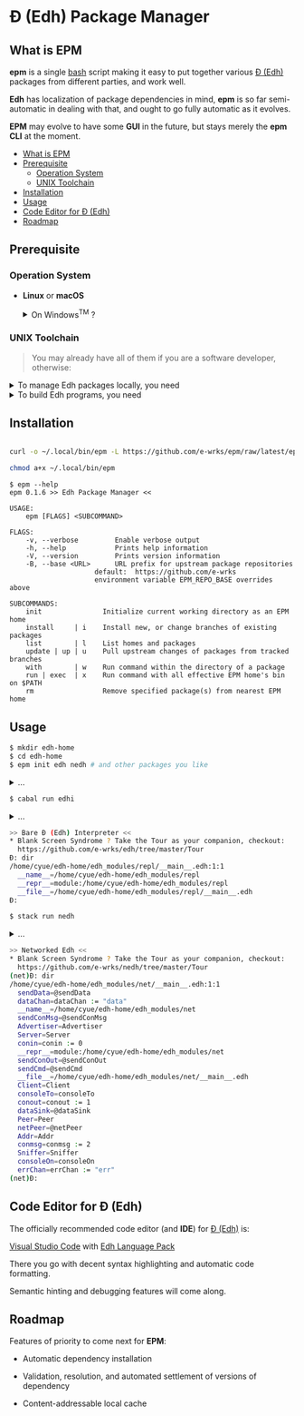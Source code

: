 # Đ (Edh) Package Manager

## What is EPM

**epm** is a single [bash](https://www.gnu.org/software/bash/) script making
it easy to put together various [Đ (Edh)](https://github.com/e-wrks/edh)
packages from different parties, and work well.

**Edh** has localization of package dependencies in mind, **epm** is so far
semi-automatic in dealing with that, and ought to go fully automatic as it
evolves.

**EPM** may evolve to have some <b title="Graphical User Interface">GUI</b>
in the future, but stays merely the **epm**
<b title="Command Line Interface">CLI</b> at the moment.

- [What is EPM](#what-is-epm)
- [Prerequisite](#prerequisite)
  - [Operation System](#operation-system)
  - [UNIX Toolchain](#unix-toolchain)
- [Installation](#installation)
- [Usage](#usage)
- [Code Editor for Đ (Edh)](#code-editor-for-đ-edh)
- [Roadmap](#roadmap)

## Prerequisite

### Operation System

- **Linux** or **macOS**

  <details><summary>
  On Windows<sup>TM</sup> ? 
  </summary>

  Maybe try your luck with:

  - [WSL](https://en.wikipedia.org/wiki/Windows_Subsystem_for_Linux)

  But don't expect things would go smoothly if it works at all.

  </details>

### UNIX Toolchain

> You may already have all of them if you are a software developer, otherwise:

<details><summary>
To manage Edh packages locally, you need
</summary>

- [bash](https://www.gnu.org/software/bash/) - You already have it

  It comes with a decent **Linux** or **macOS** box.

- [git](https://git-scm.com/) - You get it

  From your **Linux** distribution's package manager, e.g.

  ```bash
  sudo apt install git
  ```

  Or for your **macOS**, run following command and follow its prompts

  > Note:
  > It installs a full fledged compiler toolchain, maybe bloating to
  > you, yet better to have.

  ```bash
  xcode-select --install
  ```

</details>

<details><summary>
To build Edh programs, you need
</summary>

- [GHC](https://haskell.org/ghc)
- [Cabal-install](https://www.haskell.org/cabal)

  You install'em all by any single **one**, or **all** of the following:

- [ghcup](https://www.haskell.org/ghcup)
- [Stack](https://haskellstack.org)
- [Nix](https://nixos.org/download.html)

  > Confused? You are not alone, just continue the
  > [struggling](https://www.reddit.com/r/haskell/comments/a69ww2/struggling_to_get_started_with_developing_with)
  > and keep questioning that many (yet none perfect) competing options with
  > the [Haskell community](https://www.haskell.org/community)

</details>

## Installation

```bash

curl -o ~/.local/bin/epm -L https://github.com/e-wrks/epm/raw/latest/epm

chmod a+x ~/.local/bin/epm

```

```console
$ epm --help
epm 0.1.6 >> Edh Package Manager <<

USAGE:
    epm [FLAGS] <SUBCOMMAND>

FLAGS:
    -v, --verbose         Enable verbose output
    -h, --help            Prints help information
    -V, --version         Prints version information
    -B, --base <URL>      URL prefix for upstream package repositories
                     default:  https://github.com/e-wrks
                     environment variable EPM_REPO_BASE overrides above

SUBCOMMANDS:
    init               Initialize current working directory as an EPM home
    install     | i    Install new, or change branches of existing packages
    list        | l    List homes and packages
    update | up | u    Pull upstream changes of packages from tracked branches
    with        | w    Run command within the directory of a package
    run | exec  | x    Run command with all effective EPM home's bin on $PATH
    rm                 Remove specified package(s) from nearest EPM home
```

## Usage

```bash
$ mkdir edh-home
$ cd edh-home
$ epm init edh nedh # and other packages you like
```

<details><summary>...</summary>

```bash
Installing edh to edh-universe/e-wrks/edh ...
Cloning into 'edh-universe/e-wrks/edh'...
remote: Counting objects: 3664, done.
remote: Compressing objects: 100% (677/677), done.
remote: Total 3664 (delta 2233), reused 3609 (delta 2211)
Receiving objects: 100% (3664/3664), 726.31 KiB | 11.17 MiB/s, done.
Resolving deltas: 100% (2233/2233), done.
Installed edh .
Installing nedh to edh-universe/e-wrks/nedh ...
Cloning into 'edh-universe/e-wrks/nedh'...
remote: Counting objects: 902, done.
remote: Compressing objects: 100% (244/244), done.
remote: Total 902 (delta 412), reused 842 (delta 384)
Receiving objects: 100% (902/902), 120.68 KiB | 3.35 MiB/s, done.
Resolving deltas: 100% (412/412), done.
Installed nedh .
```

</details>

```bash
$ cabal run edhi
```

<details><summary>...</summary>

```bash
Resolving dependencies...
Build profile: -w ghc-8.8.3 -O1
In order, the following will be built (use -v for more details):
 - lossless-decimal-0.1.1.0 (lib) (first run)
 - edh-0.3.0.0 (lib:edh-internal) (first run)
 - edh-0.3.0.0 (lib) (first run)
 - edh-0.3.0.0 (exe:edhi) (first run)
Configuring library for lossless-decimal-0.1.1.0..
Preprocessing library for lossless-decimal-0.1.1.0..
Building library for lossless-decimal-0.1.1.0..
[1 of 1] Compiling Data.Lossless.Decimal ( src/Data/Lossless/Decimal.hs, /home/cyue/edh-home/dist-newstyle/build/x86_64-osx/ghc-8.8.3/lossless-decimal-0.1.1.0/build/Data/Lossless/Decimal.o )
Configuring library 'edh-internal' for edh-0.3.0.0..
Preprocessing library 'edh-internal' for edh-0.3.0.0..
Building library 'edh-internal' for edh-0.3.0.0..
[ 1 of 19] Compiling Language.Edh.Control ( src/Language/Edh/Control.hs, /home/cyue/edh-home/dist-newstyle/build/x86_64-osx/ghc-8.8.3/edh-0.3.0.0/l/edh-internal/build/edh-internal/Language/Edh/Control.o )
[ 2 of 19] Compiling Language.Edh.Details.PkgMan ( src/Language/Edh/Details/PkgMan.hs, /home/cyue/edh-home/dist-newstyle/build/x86_64-osx/ghc-8.8.3/edh-0.3.0.0/l/edh-internal/build/edh-internal/Language/Edh/Details/PkgMan.o )
  ...
[18 of 19] Compiling Language.Edh.Runtime ( src/Language/Edh/Runtime.hs, /home/cyue/edh-home/dist-newstyle/build/x86_64-osx/ghc-8.8.3/edh-0.3.0.0/l/edh-internal/build/edh-internal/Language/Edh/Runtime.o )
[19 of 19] Compiling Language.Edh.Batteries ( src/Language/Edh/Batteries.hs, /home/cyue/edh-home/dist-newstyle/build/x86_64-osx/ghc-8.8.3/edh-0.3.0.0/l/edh-internal/build/edh-internal/Language/Edh/Batteries.o )
Configuring library for edh-0.3.0.0..
Preprocessing library for edh-0.3.0.0..
Building library for edh-0.3.0.0..
[1 of 1] Compiling Language.Edh.EHI ( pub/Language/Edh/EHI.hs, /home/cyue/edh-home/dist-newstyle/build/x86_64-osx/ghc-8.8.3/edh-0.3.0.0/build/Language/Edh/EHI.o )
Configuring executable 'edhi' for edh-0.3.0.0..
Preprocessing executable 'edhi' for edh-0.3.0.0..
Building executable 'edhi' for edh-0.3.0.0..
[1 of 2] Compiling Repl             ( repl/Repl.hs, /home/cyue/edh-home/dist-newstyle/build/x86_64-osx/ghc-8.8.3/edh-0.3.0.0/x/edhi/build/edhi/edhi-tmp/Repl.o )
[2 of 2] Compiling Main             ( repl/Main.hs, /home/cyue/edh-home/dist-newstyle/build/x86_64-osx/ghc-8.8.3/edh-0.3.0.0/x/edhi/build/edhi/edhi-tmp/Main.o )
Linking /home/cyue/edh-home/dist-newstyle/build/x86_64-osx/ghc-8.8.3/edh-0.3.0.0/x/edhi/build/edhi/edhi ...
```

</details>

```bash
>> Bare Đ (Edh) Interpreter <<
* Blank Screen Syndrome ? Take the Tour as your companion, checkout:
  https://github.com/e-wrks/edh/tree/master/Tour
Đ: dir
/home/cyue/edh-home/edh_modules/repl/__main__.edh:1:1
  __name__=/home/cyue/edh-home/edh_modules/repl
  __repr__=module:/home/cyue/edh-home/edh_modules/repl
  __file__=/home/cyue/edh-home/edh_modules/repl/__main__.edh
Đ:
```

```bash
$ stack run nedh
```

<details><summary>...</summary>

```bash
lossless-decimal> configure (lib)
lossless-decimal> Configuring lossless-decimal-0.1.1.0...
lossless-decimal> build (lib)
lossless-decimal> Preprocessing library for lossless-decimal-0.1.1.0..
lossless-decimal> Building library for lossless-decimal-0.1.1.0..
lossless-decimal> [1 of 1] Compiling Data.Lossless.Decimal
lossless-decimal> copy/register
lossless-decimal> Installing library in /home/cyue/edh-home/.stack-work/install/x86_64-osx/0654fccd5f476b2c5a8c0895b218cd844a1f8be9784b79bd15206177b5607fa2/8.8.3/lib/x86_64-osx-ghc-8.8.3/lossless-decimal-0.1.1.0-HCYm1yn9Rt2Jeqs1sJLXPz
lossless-decimal> Registering library for lossless-decimal-0.1.1.0..
edh             > configure (lib + internal-lib + exe)
edh             > Configuring edh-0.3.0.0...
edh             > build (lib + internal-lib + exe)
edh             > Preprocessing library 'edh-internal' for edh-0.3.0.0..
edh             > Building library 'edh-internal' for edh-0.3.0.0..
edh             > [ 1 of 19] Compiling Language.Edh.Control
edh             > [ 2 of 19] Compiling Language.Edh.Details.PkgMan
  ...
edh             > [18 of 19] Compiling Language.Edh.Runtime
edh             > [19 of 19] Compiling Language.Edh.Batteries
edh             > Preprocessing library for edh-0.3.0.0..
edh             > Building library for edh-0.3.0.0..
edh             > [1 of 1] Compiling Language.Edh.EHI
edh             > Preprocessing executable 'edhi' for edh-0.3.0.0..
edh             > Building executable 'edhi' for edh-0.3.0.0..
edh             > [1 of 2] Compiling Repl
edh             > [2 of 2] Compiling Main
edh             > Linking .stack-work/dist/x86_64-osx/Cabal-3.0.1.0/build/edhi/edhi ...
edh             > copy/register
edh             > Installing internal library edh-internal in /home/cyue/edh-home/.stack-work/install/x86_64-osx/0654fccd5f476b2c5a8c0895b218cd844a1f8be9784b79bd15206177b5607fa2/8.8.3/lib/x86_64-osx-ghc-8.8.3/edh-0.3.0.0-73PuCsmdUcIHXX9IKK7eJA-edh-internal
edh             > Installing library in /home/cyue/edh-home/.stack-work/install/x86_64-osx/0654fccd5f476b2c5a8c0895b218cd844a1f8be9784b79bd15206177b5607fa2/8.8.3/lib/x86_64-osx-ghc-8.8.3/edh-0.3.0.0-AIDEnedhsqmDPELtxqIvBW
edh             > Installing executable edhi in /home/cyue/edh-home/.stack-work/install/x86_64-osx/0654fccd5f476b2c5a8c0895b218cd844a1f8be9784b79bd15206177b5607fa2/8.8.3/bin
edh             > Registering library 'edh-internal' for edh-0.3.0.0..
edh             > Registering library for edh-0.3.0.0..
Building all executables for `nedh' once. After a successful build of all of them, only specified executables will be rebuilt.
nedh            > configure (lib + internal-lib + exe)
Configuring nedh-0.1.0.0...
nedh            > build (lib + internal-lib + exe)
Preprocessing library 'nedh-internal' for nedh-0.1.0.0..
Building library 'nedh-internal' for nedh-0.1.0.0..
[1 of 7] Compiling Language.Edh.Net.Addr
[2 of 7] Compiling Language.Edh.Net.MicroProto
[3 of 7] Compiling Language.Edh.Net.Peer
[4 of 7] Compiling Language.Edh.Net.Client
[5 of 7] Compiling Language.Edh.Net.Server
[6 of 7] Compiling Language.Edh.Net.Sniffer
[7 of 7] Compiling Language.Edh.Net.Advertiser
Preprocessing library for nedh-0.1.0.0..
Building library for nedh-0.1.0.0..
[1 of 1] Compiling Language.Edh.Net
Preprocessing executable 'nedh' for nedh-0.1.0.0..
Building executable 'nedh' for nedh-0.1.0.0..
[1 of 2] Compiling Repl
[2 of 2] Compiling Main
Linking .stack-work/dist/x86_64-osx/Cabal-3.0.1.0/build/nedh/nedh ...
nedh            > copy/register
Installing internal library nedh-internal in /home/cyue/edh-home/.stack-work/install/x86_64-osx/0654fccd5f476b2c5a8c0895b218cd844a1f8be9784b79bd15206177b5607fa2/8.8.3/lib/x86_64-osx-ghc-8.8.3/nedh-0.1.0.0-IB11KjcvZDCA4St0hQLCbM-nedh-internal
Installing library in /home/cyue/edh-home/.stack-work/install/x86_64-osx/0654fccd5f476b2c5a8c0895b218cd844a1f8be9784b79bd15206177b5607fa2/8.8.3/lib/x86_64-osx-ghc-8.8.3/nedh-0.1.0.0-ILXJZuI6ug3CgbFjo1OY5g
Installing executable nedh in /home/cyue/edh-home/.stack-work/install/x86_64-osx/0654fccd5f476b2c5a8c0895b218cd844a1f8be9784b79bd15206177b5607fa2/8.8.3/bin
Registering library 'nedh-internal' for nedh-0.1.0.0..
Registering library for nedh-0.1.0.0..
Completed 3 action(s).
```

</details>

```bash
>> Networked Edh <<
* Blank Screen Syndrome ? Take the Tour as your companion, checkout:
  https://github.com/e-wrks/nedh/tree/master/Tour
(net)Đ: dir
/home/cyue/edh-home/edh_modules/net/__main__.edh:1:1
  sendData=@sendData
  dataChan=dataChan := "data"
  __name__=/home/cyue/edh-home/edh_modules/net
  sendConMsg=@sendConMsg
  Advertiser=Advertiser
  Server=Server
  conin=conin := 0
  __repr__=module:/home/cyue/edh-home/edh_modules/net
  sendConOut=@sendConOut
  sendCmd=@sendCmd
  __file__=/home/cyue/edh-home/edh_modules/net/__main__.edh
  Client=Client
  consoleTo=consoleTo
  conout=conout := 1
  dataSink=@dataSink
  Peer=Peer
  netPeer=@netPeer
  Addr=Addr
  conmsg=conmsg := 2
  Sniffer=Sniffer
  consoleOn=consoleOn
  errChan=errChan := "err"
(net)Đ:
```

## Code Editor for Đ (Edh)

The officially recommended code editor (and **IDE**) for
[Đ (Edh)](https://github.com/e-wrks/edh) is:

[Visual Studio Code](https://code.visualstudio.com) with
[Edh Language Pack](https://marketplace.visualstudio.com/items?itemName=ComplYue.edh-vscode-pack)

There you go with decent syntax highlighting and automatic code formatting.

Semantic hinting and debugging features will come along.

## Roadmap

Features of priority to come next for **EPM**:

- Automatic dependency installation

- Validation, resolution, and automated settlement of versions of dependency

- Content-addressable local cache
